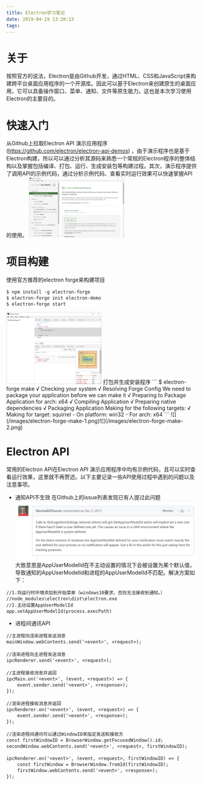 ```yaml
---
title: Electron学习笔记
date: 2019-04-19 13:20:13
tags:
---
```


# 关于

按照官方的说法，Electron是由Github开发，通过HTML、CSS和JavaScript来构建跨平台桌面应用程序的一个开源库。因此可以基于Electron来创建原生的桌面应用，它可以具备操作窗口、菜单、通知、文件等原生能力。这也是本次学习使用Electron的主要目的。

# 快速入门

从Github上拉取Electron API 演示应用程序(https://github.com/electron/electron-api-demos) ，由于演示程序也是基于Electron构建，所以可以通过分析其源码来熟悉一个常规的Electron程序的整体结构以及掌握包括编译、打包、运行、生成安装包等构建过程。其次，演示程序提供了调用API的示例代码，通过分析示例代码、查看实时运行效果可以快速掌握API的使用。
<img src="/images/electron-api-demos.png" style="width: 50%; height: 50%; margin-left: 0px;">

# 项目构建

使用官方推荐的electron forge来构建项目
```
$ npm install -g electron-forge
$ electron-forge init electron-demo
$ electron-forge start
```
<img src="/images/electron-forge-start.png" style="width: 50%; height: 50%; margin-left: 0px;">
打包并生成安装程序
```
$ electron-forge make
√ Checking your system
√ Resolving Forge Config
We need to package your application before we can make it
√ Preparing to Package Application for arch: x64
√ Compiling Application
√ Preparing native dependencies
√ Packaging Application
Making for the following targets:
√ Making for target: squirrel - On platform: win32 - For arch: x64
```
![](/images/electron-forge-make-1.png)![](/images/electron-forge-make-2.png)

# Electron API

常用的Electron API在Electron API 演示应用程序中均有示例代码，且可以实时查看运行效果，这里就不再赘述。以下主要记录一些API使用过程中遇到的问题以及注意事项。

- 通知API不生效
在Github上的issue列表发现已有人提过此问题![](/images/electron-notification-issue.png)大致意思是AppUserModelId在不主动设置的情况下会被设置为某个默认值，导致通知的AppUserModelId和进程的AppUserModelId不匹配。解决方案如下：
```
//1.将运行时环境添加到开始菜单（windows10要求，否则无法接收到通知。）
//node_modules\electron\dist\electron.exe
//2.主动设置AppUserModelId
app.setAppUserModelId(process.execPath)
```
- 进程间通讯API
```
//主进程向渲染进程发送消息
mainWindow.webContents.send('<event>', <request>);

//渲染进程向主进程发送消息
ipcRenderer.send('<event>', <request>);

//主进程接收消息并返回
ipcMain.on('<event>', (event, <request>) => {
    event.sender.send('<event>', <response>);
});

//渲染进程接收消息并返回
ipcRenderer.on('<event>', (event, <request>) => {
    event.sender.send('<event>', <response>);
});

//渲染进程间通讯可以通过WindowID来指定发送和接收方
const firstWindowID = BrowserWindow.getFocusedWindow().id;
secondWindow.webContents.send('<event>', <request>, firstWindowID);

ipcRenderer.on('<event>', (event, <request>, firstWindowID) => {
    const firstWindow = BrowserWindow.fromId(firstWindowID);
    firstWindow.webContents.send('<event>', <response>);
});
```
